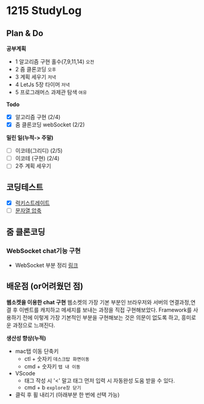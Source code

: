 # 1215 StudyLog

## Plan & Do

**공부계획**

- 1 알고리즘 구현 홀수(7,9,11,14) `오전`
- 2 줌 클론코딩 `오후`
- 3 계획 세우기 `저녁`
- 4 LetJs 5장 타이머 `저녁`
- 5 프로그래머스 과제관 탐색 `여유`

**Todo**

- [x] 알고리즘 구현 (2/4)
- [x] 줌 클론코딩 webSocket (2/2)

**밀린 일(누적-> 주말)**

- [ ] 이코테(그리디) (2/5)
- [ ] 이코테 (구현) (2/4)
- [ ] 2주 계획 세우기

## 코딩테스트

- [x] [럭키스트레이트]()
- [ ] [문자열 압축]()

## 줌 클론코딩

### WebSocket chat기능 구현

- WebSocket 부분 정리 [링크](ZoomClone/memo/WebSocket.md)

## 배운점 (or어려웠던 점)

**웹소켓을 이용한 chat 구현**
웹소켓의 가장 기본 부분인 브라우저와 서버의 연결과정,연결 후 이벤트를 캐치하고 메세지를 보내는 과정을 직접 구현해보았다.
Framework를 사용하기 전에 이렇게 가장 기본적인 부분을 구현해보는 것은 의문이 없도록 하고, 흥미로운 과정으로 느껴진다.

**생산성 향상(누적)**

- mac탭 이동 단축키
  - ctl + 숫자키 `데스크탑 화면이동`
  - cmd + 숫자키 `탭 내 이동`
- VScode
  - 태그 작성 시 '<' 말고 태그 먼저 입력 시 자동완성 도움 받을 수 있다.
  - cmd + b `explore창 닫기`
- 클릭 후 휠 내리기 (아래부분 한 번에 선택 가능)
